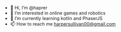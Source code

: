 - 👋 Hi, I’m @haprer
- 👀 I’m interested in online games and robotics 
- 🌱 I’m currently learning kotlin and PhaserJS
- 📫 How to reach me harpersullivan00@gmail.com

<!---
haprer/haprer is a ✨ special ✨ repository because its `README.md` (this file) appears on your GitHub profile.
You can click the Preview link to take a look at your changes.
--->

